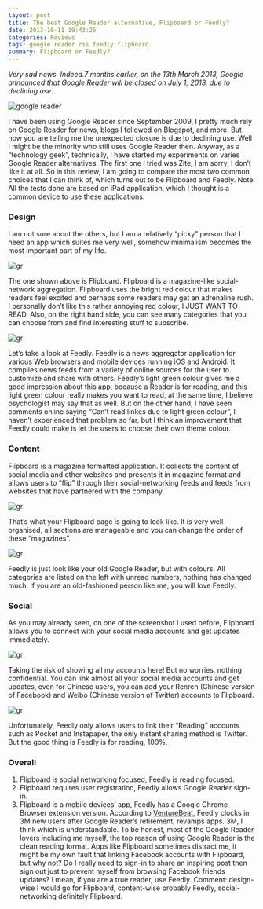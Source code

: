 ```yaml
---
layout: post
title: The best Google Reader alternative, Flipboard or Feedly?
date: 2013-10-11 19:43:25
categories: Reviews
tags: google reader rss feedly flipboard
summary: Flipboard or Feedly? 
---
```

*Very sad news. Indeed.7 months earlier, on the 13th March 2013, Google announced that Google Reader will be closed on July 1, 2013, due to declining use.*

![google reader](/images/gr/gr-1.png)

I have been using Google Reader since September 2009, I pretty much rely on Google Reader for news, blogs I followed on Blogspot, and more. But now you are telling me the unexpected closure is due to declining use. Well I might be the minority who still uses Google Reader then. Anyway, as a “technology geek”, technically, I have started my experiments on varies Google Reader alternatives.
The first one I tried was Zite, I am sorry, I don’t like it at all. So in this review, I am going to compare the most two common choices that I can think of, which turns out to be Flipboard and Feedly.
Note: All the tests done are based on iPad application, which I thought is a common device to use these applications.
### Design
I am not sure about the others, but I am a relatively “picky” person that I need an app which suites me very well, somehow minimalism becomes the most important part of my life.

![gr](/images/gr/gr-2.png)

The one shown above is Flipboard. Flipboard is a magazine-like social-network aggregation.
Flipboard uses the bright red colour that makes readers feel excited and perhaps some readers may get an adrenaline rush. I personally don’t like this rather annoying red colour, I JUST WANT TO READ. Also, on the right hand side, you can see many categories that you can choose from and find interesting stuff to subscribe.

![gr](/images/gr/gr-3.png)

Let’s take a look at Feedly. Feedly is a news aggregator application for various Web browsers and mobile devices running iOS and Android. It compiles news feeds from a variety of online sources for the user to customize and share with others.
Feedly’s light green colour gives me a good impression about this app, because a Reader is for reading, and this light green colour really makes you want to read, at the same time, I believe psychologist may say that as well. But on the other hand, I have seen comments online saying “Can’t read linkes due to light green colour”, I haven’t experienced that problem so far, but I think an improvement that Feedly could make is let the users to choose their own theme colour.
### Content
Flipboard is a magazine formatted application. It collects the content of social media and other websites and presents it in magazine format and allows users to “flip” through their social-networking feeds and feeds from websites that have partnered with the company.

![gr](/images/gr/gr-4.png)

That’s what your Flipboard page is going to look like. It is very well organised, all sections are manageable and you can change the order of these “magazines”.

![gr](/images/gr/gr-5.png)

Feedly is just look like your old Google Reader, but with colours. All categories are listed on the left with unread numbers, nothing has changed much. If you are an old-fashioned person like me, you will love Feedly.
### Social 
As you may already seen, on one of the screenshot I used before, Flipboard allows you to connect with your social media accounts and get updates immediately.

![gr](/images/gr/gr-6.png)

Taking the risk of showing all my accounts here! But no worries, nothing confidential. You can link almost all your social media accounts and get updates, even for Chinese users, you can add your Renren (Chinese version of Facebook) and Weibo (Chinese version of Twitter) accounts to Flipboard.

![gr](/images/gr/gr-7.png)

Unfortunately, Feedly only allows users to link their “Reading” accounts such as Pocket and Instapaper, the only instant sharing method is Twitter. But the good thing is Feedly is for reading, 100%.
### Overall
1. Flipboard is social networking focused, Feedly is reading focused.
2. Flipboard requires user registration, Feedly allows Google Reader sign-in.
3. Flipboard is a mobile devices’ app, Feedly has a Google Chrome Browser extension version.
According to [VentureBeat](http://venturebeat.com/2013/04/01/feedly-3m-users-new-mobile-apps/), Feedly clocks in 3M new users after Google Reader’s retirement, revamps apps. 3M, I think which is understandable. To be honest, most of the Google Reader lovers including me myself, the top reason of using Google Reader is the clean reading format. Apps like Flipboard sometimes distract me, it might be my own fault that linking Facebook accounts with Flipboard, but why not? Do I really need to sign-in to share an inspiring post then sign out just to prevent myself from browsing Facebook friends updates? I mean, if you are a true reader, use Feedly.
Comment: design-wise I would go for Flipboard, content-wise probably Feedly, social-networking definitely Flipboard.

